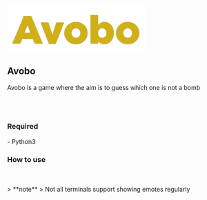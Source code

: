 <a href="https://github.com/wahyunaa/avobo"><img src="zNf_assets/avobo.png" alt="avobo" width="320px"/></a>
<br />
## Avobo
<p>Avobo is a game where the aim is to guess which one is not a bomb</p>
<br />
<br />
<h3>Required</h3>
  - Python3
<h3>How to use</h3>
<br />
<br />
> **note**
> Not all terminals support showing emotes regularly
